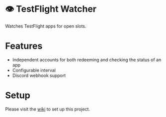 # 👁️ TestFlight Watcher
Watches TestFlight apps for open slots.

# Features
- Independent accounts for both redeeming and checking the status of an app
- Configurable interval
- Discord webhook support

# Setup
Please visit the [wiki](https://github.com/marioparaschiv/testflight-watcher/wiki/Setup) to set up this project.
